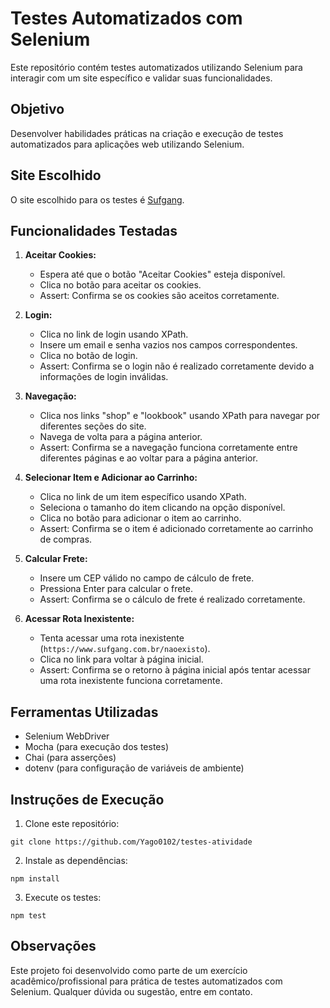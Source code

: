 # Testes Automatizados com Selenium

Este repositório contém testes automatizados utilizando Selenium para interagir com um site específico e validar suas funcionalidades.

## Objetivo

Desenvolver habilidades práticas na criação e execução de testes automatizados para aplicações web utilizando Selenium.

## Site Escolhido

O site escolhido para os testes é [Sufgang](https://www.sufgang.com.br/).

## Funcionalidades Testadas

1. **Aceitar Cookies:**
   - Espera até que o botão "Aceitar Cookies" esteja disponível.
   - Clica no botão para aceitar os cookies.
   - Assert: Confirma se os cookies são aceitos corretamente.

2. **Login:**
   - Clica no link de login usando XPath.
   - Insere um email e senha vazios nos campos correspondentes.
   - Clica no botão de login.
   - Assert: Confirma se o login não é realizado corretamente devido a informações de login inválidas.

3. **Navegação:**
   - Clica nos links "shop" e "lookbook" usando XPath para navegar por diferentes seções do site.
   - Navega de volta para a página anterior.
   - Assert: Confirma se a navegação funciona corretamente entre diferentes páginas e ao voltar para a página anterior.

4. **Selecionar Item e Adicionar ao Carrinho:**
   - Clica no link de um item específico usando XPath.
   - Seleciona o tamanho do item clicando na opção disponível.
   - Clica no botão para adicionar o item ao carrinho.
   - Assert: Confirma se o item é adicionado corretamente ao carrinho de compras.

5. **Calcular Frete:**
   - Insere um CEP válido no campo de cálculo de frete.
   - Pressiona Enter para calcular o frete.
   - Assert: Confirma se o cálculo de frete é realizado corretamente.

6. **Acessar Rota Inexistente:**
   - Tenta acessar uma rota inexistente (`https://www.sufgang.com.br/naoexisto`).
   - Clica no link para voltar à página inicial.
   - Assert: Confirma se o retorno à página inicial após tentar acessar uma rota inexistente funciona corretamente.

## Ferramentas Utilizadas

- Selenium WebDriver
- Mocha (para execução dos testes)
- Chai (para asserções)
- dotenv (para configuração de variáveis de ambiente)

## Instruções de Execução

1. Clone este repositório: 
```
git clone https://github.com/Yago0102/testes-atividade
```
2. Instale as dependências:
```
npm install
```
3. Execute os testes:
```
npm test
```

## Observações

Este projeto foi desenvolvido como parte de um exercício acadêmico/profissional para prática de testes automatizados com Selenium. Qualquer dúvida ou sugestão, entre em contato.
